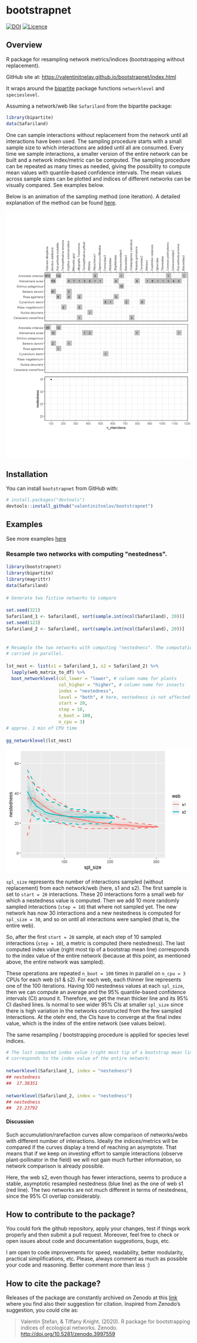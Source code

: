 # bootstrapnet

[![DOI](https://zenodo.org/badge/DOI/10.5281/zenodo.3997559.svg)](https://doi.org/10.5281/zenodo.3997559)
[![Licence](https://img.shields.io/badge/licence-MIT-blue.svg)](https://www.r-project.org/Licenses/MIT)

## Overview

R package for resampling network metrics/indices (bootstrapping without replacement).

GitHub site at: https://valentinitnelav.github.io/bootstrapnet/index.html

It wraps around the [bipartite][bip] package functions `networklevel` and `specieslevel`. 

Assuming a network/web like `Safariland` from the bipartite package:

``` r
library(bipartite)
data(Safariland)
```
One can sample interactions without replacement from the network until all interactions have been used. The sampling procedure starts with a small sample size to which interactions are added until all are consumed. Every time we sample interactions, a smaller version of the entire network can be built and a network index/metric can be computed. The sampling procedure can be repeated as many times as needed, giving the possibility to compute mean values with quantile-based confidence intervals. The mean values across sample sizes can be plotted and indices of different networks can be visually compared. See examples below.

[bip]: https://cran.r-project.org/web/packages/bipartite/index.html

Below is an animation of the sampling method (one iteration). A detailed explanation of the method can be found [here](https://valentinitnelav.github.io/bootstrapnet/explain-sampling-method.html).

![](man/cache/sample-nestedness-1-boot.gif)

## Installation

You can install `bootstrapnet` from GitHub with:

``` r
# install.packages("devtools")
devtools::install_github("valentinitnelav/bootstrapnet")
```

## Examples

See more examples [here](https://valentinitnelav.github.io/bootstrapnet/examples.html)

### Resample two networks with computing "nestedness".

``` r
library(bootstrapnet)
library(bipartite)
library(magrittr)
data(Safariland)

# Generate two fictive networks to compare

set.seed(321)
Safariland_1 <- Safariland[, sort(sample.int(ncol(Safariland), 20))]
set.seed(123)
Safariland_2 <- Safariland[, sort(sample.int(ncol(Safariland), 20))]


# Resample the two networks with computing "nestedness". The computation is
# carried in parallel.

lst_nest <- list(s1 = Safariland_1, s2 = Safariland_2) %>%
  lapply(web_matrix_to_df) %>%
  boot_networklevel(col_lower = "lower", # column name for plants
                    col_higher = "higher", # column name for insects
                    index = "nestedness",
                    level = "both", # here, nestedness is not affected by level
                    start = 20,
                    step = 10,
                    n_boot = 100,
                    n_cpu = 3)
# approx. 1 min of CPU time

gg_networklevel(lst_nest)
```

<!--
saveRDS(lst_nest, file = "man/cache/README-example-nestedness-1-lst.rds")
lst_nest <- readRDS(file = "man/cache/README-example-nestedness-1-lst.rds")

library(ggplot2)

ggsave(filename = "man/cache/README-example-nestedness-1.png",
       width = 15, height = 10, units = "cm", dpi = 150)
-->

![](man/cache/README-example-nestedness-1.png)

`spl_size` represents the number of interactions sampled (without replacement) from each network/web (here, s1 and s2). The first sample is set to `start = 20` interactions. These 20 interactions form a small web for which a nestedness value is computed. Then we add 10 more randomly sampled interactions (`step = 10`) that where not sampled yet. The new network has now 30 interactions and a new nestedness is computed for `spl_size = 30`, and so on until all interactions were sampled (that is, the entire web).

So, after the first `start = 20` sample, at each step of 10 sampled interactions (`step = 10`), a metric is computed (here nestedness). The last computed index value (right most tip of a bootstrap mean line) corresponds to the index value of the entire network (because at this point, as mentioned above, the entire network was sampled). 

These operations are repeated `n_boot = 100` times in parallel on `n_cpu = 3` CPUs for each web (s1 & s2). For each web, each thinner line represents one of the 100 iterations. Having 100 nestedness values at each `spl_size`, then we can compute an average and the 95% quantile-based confidence intervals (CI) around it. Therefore, we get the mean thicker line and its 95% CI dashed lines. Is normal to see wider 95% CIs at smaller `spl_size` since there is high variation in the networks constructed from the few sampled interactions. At the otehr end, the CIs have to converge at the final index value, which is the index of the entire network (see values below).

The same resampling / bootstrapping procedure is applied for species level indices.

``` r
# The last computed index value (right most tip of a bootstrap mean line)
# corresponds to the index value of the entire network:

networklevel(Safariland_1, index = "nestedness")
## nestedness
##  17.36351

networklevel(Safariland_2, index = "nestedness")
## nestedness
##  23.23792
```

#### Discussion

Such accumulation/rarefaction curves allow comparison of networks/webs with different number of interactions. Ideally the indices/metrics will be compared if the curves display a trend of reaching an asymptote. That means that if we keep on investing effort to sample interactions (observe plant-pollinator in the field) we will not gain much further information, so network comparison is already possible.

Here, the web s2, even though has fewer interactions, seems to produce a stable, asymptotic resampled nestedness (blue line) as the one of web s1 (red line). The two networks are not much different in terms of nestedness, since the 95% CI overlap considerably.

## How to contribute to the package?

You could fork the github repository, apply your changes, test if things work properly and then submit a pull request. 
Moreover, feel free to check or open issues about code and documentation suggestions, bugs, etc.

I am open to code improvements for speed, readability, better modularity, practical simplifications, etc. Please, always comment as much as possible your code and reasoning. Better comment more than less :)

## How to cite the package?

Releases of the package are constantly archived on Zenodo at this [link](https://zenodo.org/record/3997559) where you find also their suggestion for citation. Inspired from Zenodo’s suggestion, you could cite as:

> Valentin Ștefan, & Tiffany Knight. (2020). R package for bootstrapping indices of ecological networks. Zenodo. http://doi.org/10.5281/zenodo.3997559
